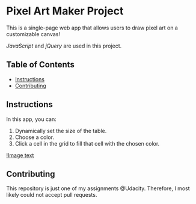 # Pixel Art Maker Project

This is a single-page web app that allows users to draw pixel art on a customizable canvas!

_JavaScript_ and _jQuery_ are used in this project.

## Table of Contents

* [Instructions](#instructions)
* [Contributing](#contributing)

## Instructions

In this app, you can:

1. Dynamically set the size of the table.
2. Choose a color.
3. Click a cell in the grid to fill that cell with the chosen color.

[!Image text](images/readme_pic.jpg)


## Contributing

This repository is just one of my assignments @Udacity. Therefore, I most likely could not accept pull requests.
